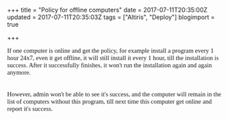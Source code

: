 +++
title = "Policy for offline computers"
date = 2017-07-11T20:35:00Z
updated = 2017-07-11T20:35:03Z
tags = ["Altiris", "Deploy"]
blogimport = true 

+++

<div style="font-family: Calibri; font-size: 11.0pt; margin: 0in;">If one computer is online and get the policy, for example install a program every 1 hour 24x7, even it get offline, it will still install it every 1 hour, till the installation is success. After it successfully finishes, it won't run the installation again and again anymore. </div><div style="font-family: Calibri; font-size: 11.0pt; margin: 0in;"><br /></div><br /><div style="font-family: Calibri; font-size: 11.0pt; margin: 0in;">However, admin won't be able to see it's success, and the computer will remain in the list of computers without this program, till next time this computer get online and report it's success.&nbsp;</div>
